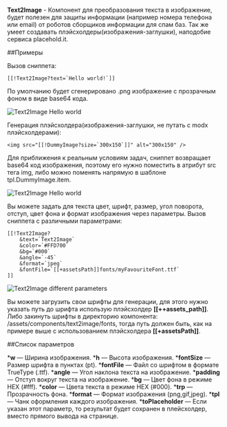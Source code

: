 **Text2Image** - Компонент для преобразования текста в изображение, будет полезен для защиты информации (например номера телефона или email) от роботов сборщиков информации для спам баз. Так же умеет создавать плэйсхолдеры(изображения-заглушки), наподобие сервиса placehold.it.

##Примеры

Вызов сниппета:
```
[[!Text2Image?text=`Hello world!`]]
```
По умолчанию будет сгенерировано .png изображение с прозрачным фоном в виде base64 кода.

![Text2Image Hello world](https://file.modx.pro/files/0/5/d/05dcbf23b7b635485cc035883c9c2d5c.png)

Генерация плэйсхолдера(изображения-заглушки, не путать с modx плэйсхолдерами):

```
<img src="[[!DummyImage?size=`300x150`]]" alt="300x150" />
```

Для приближения к реальным условиям задач, сниппет возвращает base64 код изображения, поэтому его нужно поместить в атрибут src тега img, либо можно поменять напрямую в шаблоне tpl.DummyImage.item.

![Text2Image Hello world](https://file.modx.pro/files/9/3/1/9310fc072b7af00b019452d8a8ad3128.png)

Вы можете задать для текста цвет, шрифт, размер, угол поворота, отступ, цвет фона и формат изображения через параметры. 
Вызов сниппета с различными параметрами:
```
[[!Text2Image?
    &text=`Text2Image`
    &color=`#FFD700`
    &bg=`#000`
    &angle=`-45`
    &format=`jpeg`
    &fontFile=`[[+assetsPath]]fonts/myFavouriteFont.ttf`
]]
```

![Text2Image different parameters](https://file.modx.pro/files/b/e/e/beedc32578b5e64b1e1582283a348a07.png)

Вы можете загрузить свои шрифты для генерации, для этого нужно указать путь до шрифта использую плэйсхолдер <b>[[++assets_path]]</b>. Либо закинуть шрифты в директорию компонента: /assets/components/text2image/fonts, тогда путь должен быть, как на примере выше с использованием плэйсхолдера <b>[[+assetsPath]]</b>.

##Список параметров

*<b>w</b> — Ширина изображения.
*<b>h</b> — Высота изображения.
*<b>fontSize</b> — Размер шрифта в пунктах (pt).
*<b>fontFile</b> — Файл со шрифтом в формате TrueType (.ttf).
*<b>angle</b> — Угол наклона текста на изображение.
*<b>padding</b> — Отступ вокруг текста на изображение.
*<b>bg</b> — Цвет фона в режиме HEX (#fff).
*<b>color</b> — Цвета текста в режиме HEX (#000).
*<b>trp</b> — Прозрачность фона.
*<b>format</b> — Формат изображения (png,gif,jpeg).
*<b>tpl</b> — Чанк оформления каждого изображения.
*<b>toPlaceholder</b> — Если указан этот параметр, то результат будет сохранен в плейсхолдер, вместо прямого вывода на странице.
